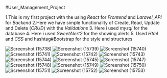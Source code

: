 #User_Management_Project

1.This is my first project with the using *React* for *Frontend* and *Laravel_API* for *Backend*
2.Here we have simple functionality of Create, Read, Update and Delete (*CRUD*) with the *Validations*
3. Here i used *mysql* for the database
4. Here i used *SweetAlert2* for the showing alerts
5. Used *Html* and *CSS* and hashtag#Bootstrap for the style and structures

![Screenshot (15738)](https://github.com/user-attachments/assets/8cb82bda-67c3-4d3b-8850-4ef5cec365c7)
![Screenshot (15739)](https://github.com/user-attachments/assets/3a965901-82fa-425a-8067-10c27020119f)
![Screenshot (15740)](https://github.com/user-attachments/assets/86066ee6-688d-44a5-b70c-c2c5e8682544)
![Screenshot (15741)](https://github.com/user-attachments/assets/aad9fd8d-f3ad-490d-bb8d-79a455ad2dea)
![Screenshot (15742)](https://github.com/user-attachments/assets/4f335c1c-d7a0-4f5e-840f-fe38adcdfb95)
![Screenshot (15743)](https://github.com/user-attachments/assets/92cee3f8-4f94-4a3c-b648-3e9af021e9fe)
![Screenshot (15744)](https://github.com/user-attachments/assets/3d60eaa5-bd20-4e33-9ffa-75fc0d5da30e)
![Screenshot (15745)](https://github.com/user-attachments/assets/6a0e95c1-1838-416e-a957-4bc46e86ed0b)
![Screenshot (15747)](https://github.com/user-attachments/assets/73a564c8-e02f-4a1d-a5ba-99bcb0650711)
![Screenshot (15748)](https://github.com/user-attachments/assets/b53a54bf-1cf7-4a05-bcd4-3ff74ec308e6)
![Screenshot (15749)](https://github.com/user-attachments/assets/d4e7cf73-fcb3-43a8-9565-72012eaedefa)
![Screenshot (15750)](https://github.com/user-attachments/assets/4bd10d1c-d4c2-4eba-bbd0-4267c7cbc5c3)
![Screenshot (15751)](https://github.com/user-attachments/assets/00e7063a-0d9a-4ad5-b3b2-fcc2365b8e89)
![Screenshot (15752)](https://github.com/user-attachments/assets/37cb48dd-a8bd-4c01-95e4-7c4d45e9c2d0)
![Screenshot (15753)](https://github.com/user-attachments/assets/8e6017df-b64e-4aba-92f4-0c2bf3adb8c0)
